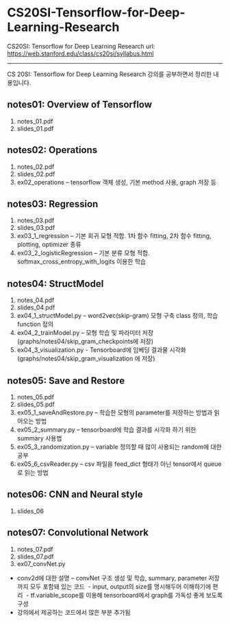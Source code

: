 # CS20SI-Tensorflow-for-Deep-Learning-Research
CS20SI: Tensorflow for Deep Learning Research url: https://web.stanford.edu/class/cs20si/syllabus.html

-----------------------------------------------------------

CS 20SI: Tensorflow for Deep Learning Research 강의를 공부하면서 정리한 내용입니다.

## notes01: Overview of Tensorflow
1. notes_01.pdf
2. slides_01.pdf

## notes02: Operations
1. notes_02.pdf
2. slides_02.pdf
3. ex02_operations – tensorflow 객체 생성, 기본 method 사용, graph 저장 등

## notes03: Regression
1. notes_03.pdf
2. slides_03.pdf
3. ex03_1_regression – 기본 회귀 모형 적합. 1차 함수 fitting, 2차 함수 fitting, plotting, optimizer 종류
4. ex03_2_logisticRegression – 기본 분류 모형 적합. softmax_cross_entropy_with_logits 이용한 학습

## notes04: StructModel
1. notes_04.pdf
2. slides_04.pdf
3. ex04_1_structModel.py – word2vec(skip-gram) 모형 구축 class 정의, 학습 function 정의
4. ex04_2_trainModel.py – 모형 학습 및 파라미터 저장(graphs/notes04/skip_gram_checkpoints에 저장)
5. ex04_3_visualization.py - Tensorboard에 임베딩 결과물 시각화(graphs/notes04/skip_gram_visualization 에 저장)

## notes05: Save and Restore
1. notes_05.pdf
2. slides_05.pdf
3. ex05_1_saveAndRestore.py – 학습한 모형의 parameter를 저장하는 방법과 읽어오는 방법
4. ex05_2_summary.py – tensorboard에 학습 결과를 시각화 하기 위한 summary 사용법
5. ex05_3_randomization.py – variable 정의할 때 많이 사용되는 random에 대한 공부
6. ex05_6_csvReader.py – csv 파일을 feed_dict 형태가 아닌 tensor에서 queue로 읽는 방법

## notes06: CNN and Neural style
1. slides_06

## notes07: Convolutional Network
1. notes_07.pdf
2. slides_07.pdf
3. ex07_convNet.py
  - conv2d에 대한 설명
  – convNet 구조 생성 및 학습, summary, parameter 저장까지 모두 포함돼 있는 코드
  - input, output의 size를 명시해두어 이해하기에 편리
  - tf.variable_scope를 이용해 tensorboard에서 graph를 가독성 좋게 보도록 구성
  - 강의에서 제공하는 코드에서 많은 부분 추가됨
